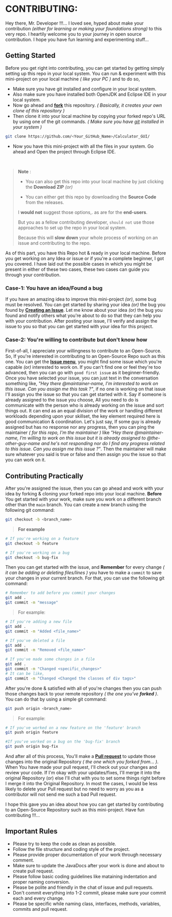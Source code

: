 # CONTRIBUTING:

Hey there, Mr. Developer !!!... I loved see, hyped about make your contribution _(either for learning or making your foundations strong)_ to this very repo. I heartily welcome you to your journey in open source contribution. I hope you have fun learning and experimenting stuff...

## Getting Started

Before you get right into contributing, you can get started by getting simply setting up this repo in your local system. You can run & experiment with this mini-project on your local machine _( like your PC )_ and to do so,

- Make sure you have git installed and configure in your local system.
- Also make sure you have installed both OpenJDK and Eclipse IDE in your local system.
- Now go ahead and [**fork**](https://github.com/iamwatchdogs/Calculator_GUI/fork "Let's fork this repo") this repository. _( Basically, it creates your own clone of this repository )_
- Then clone it into your local machine by copying your forked repo's URL by using one of the git commands. _( Make sure you have [git](https://git-scm.com/ "Let's Download & install git") installed in your system )_

```bash
git clone https://github.com/<Your_GitHub_Name>/Calculator_GUI/
```

- Now you have this mini-project with all the files in your system. Go ahead and Open the project through Eclipse IDE.

<br>

> **Note** :
>
> - You can also get this repo into your local machine by just clicking the **Download ZIP** _(or)_
>
> - You can either get this repo by downloading the **Source Code** from the releases.
>
> I **would not** suggest those options,. as are for the **end-users**.
>
> But you as a fellow contributing developer, `should not` use those approaches to set up the repo in your local system.
>
> Because this will **slow down** your whole process of working on an issue and contributing to the repo.

As of this part, you have this Repo hot & ready in your local machine. Before you get working on any Idea or issue or if you're a complete beginner, I got you covered. I have laid out the possible cases in which you might be present in either of these two cases, these two cases can guide you through your contribution.

### Case-1: You have an idea/Found a bug

If you have an amazing idea to improve this mini-project _(or)_, some bug must be resolved. You can get started by sharing your idea _(or)_ the bug you found by [**Creating an Issue**](https://github.com/iamwatchdogs/Calculator_GUI/issues/new "Let's create an issue"). Let me know about your idea _(or)_ the bug you found and notify others what you're about to do so that they can help you with your contribution. After posting your issue, I'll verify and assign the issue to you so that you can get started with your idea for this project.

### Case-2: You're willing to contribute but don't know how

First-of-all, I appreciate your willingness to contribute to an Open-Source. So, If you're interested in contributing to an Open-Source Repo such as this one. You can get the [**Issue menu**](https://github.com/iamwatchdogs/Calculator_GUI/issues "Let's go to issue menu"), you might find some issue which you're capable _(or)_ interested to work on. If you can't find one or feel they're too advanced, then you can go with `good first issue` as it beginner-friendly. Once you have selected your issue, you can just text in the conversation something like, _"Hey there @maintainer-name, I'm interested to work on this issue. Can you assign me this task ?"_, if no one is working on that issue I'll assign you the issue so that you can get started with it. Say if someone is already assigned to the issue you choose, All you need to do is communicate with the person who is already working on the issue and sort things out. It can end as an equal division of the work or handling different workloads depending upon your skillset, the key element required here is good communication & coordination. Let's just say, If some guy is already assigned but has no response nor any progress, then you can ping the maintainer _( for this repo, I'm the maintainer )_ like _"Hey there @maintainer-name, I'm willing to work on this issue but it is already assigned to @the-other-guy-name and he's not responding nor do I find any progress related to this issue. Can you assign me this issue ?"_. Then the maintainer will make sure whatever you said is true or false and then assign you the issue so that you can work on it.

## Contributing Practically

After you're assigned the issue, then you can go ahead and work with your idea by forking & cloning your forked repo into your local machine. **Before** You get started with your work, make sure you work on a different branch other than the `main` branch. You can create a new branch using the following git command:

```bash
git checkout -b <branch_name>
```

> **For example**

```bash
# If you're working on a feature
git checkout -b feature

# If you're working on a bug
git checkout -b bug-fix
```

Then you can get started with the issue, and **Remember** for every change _( it can be adding or deleting files/lines )_ you have to make a `commit` to save your changes in your current branch. For that, you can use the following git command:

```bash
# Remember to add before you commit your changes
git add .
git commit -m "message"
```

> For example:

```bash
# If you're adding a new file
git add .
git commit -m "Added <file_name>"

# If you've deleted a file
git add .
git commit -m "Removed <file_name>"

# If you've made some changes in a file
git add .
git commit -m "Changed <specific_changes>"
# It can be like,
git commit -m "Changed <Changed the classes of div tags>"
```

After you're done & satisfied with all of you're changes then you can push those changes back to your remote repository _( the one you've **forked** )_. You can do that by using a simple git command:

```bash
git push origin <branch_name>
```

> For example:

```bash
# If you've worked on a new feature on the 'feature' branch
git push origin feature

#If you've worked on a bug on the 'bug-fix' branch
git push origin bug-fix
```

And after all of this process, You'll make a [**Pull request**](https://github.com/iamwatchdogs/Calculator_GUI/compare "Let's make a PR") to update those changes into the original Repository _( the one which you forked from... )_. When You have made your pull request, I'll check out your changes and review your code. If I'm okay with your updates/fixes, I'll merge it into the original Repository (or) else I'll chat with you to set some things right before I merge it into the Original Repository. In most the cases, I would be less likely to delete your Pull request but no need to worry as you as a contributor will not send me such a bad Pull request.

I hope this gave you an idea about how you can get started by contributing to an Open-Source Repository such as this mini-project. Have fun contributing !!!...

## Important Rules

- Please try to keep the code as clean as possible.
- Follow the file structure and coding style of the project.
- Please provide proper documentation of your work through necessary comment.
- Make sure to update the JavaDocs after your work is done and about to create pull request.
- Please follow basic coding guidelines like mataining indentation and proper naming conversion.
- Please be polite and friendly in the chat of issue and pull requests.
- Don't commit everything into 1-2 commit, please make sure your commit each and every change.
- Please be specific while naming class, interfaces, methods, variables, commits and pull request.
